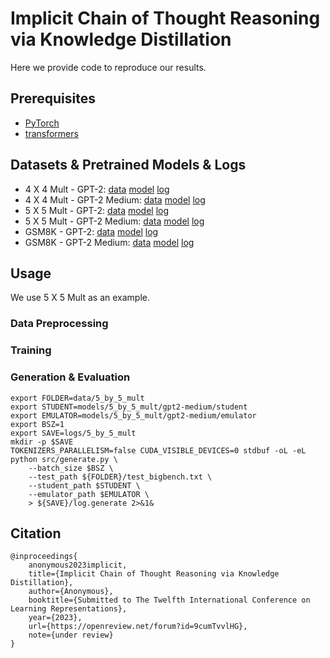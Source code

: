 # Implicit Chain of Thought Reasoning via Knowledge Distillation

Here we provide code to reproduce our results.

## Prerequisites

* [PyTorch](https://pytorch.org/get-started/locally/)
* [transformers](https://github.com/huggingface/transformers)

## Datasets & Pretrained Models & Logs

* 4 X 4 Mult - GPT-2: [data](data/4_by_4_mult/) [model]() [log](logs/4_by_4_mult/gpt2/log.generate)
* 4 X 4 Mult - GPT-2 Medium: [data](data/4_by_4_mult/) [model]() [log](logs/4_by_4_mult/gpt2-medium/log.generate)
* 5 X 5 Mult - GPT-2: [data](data/5_by_5_mult/) [model]() [log](logs/5_by_5_mult/gpt2/log.generate)
* 5 X 5 Mult - GPT-2 Medium: [data](data/5_by_5_mult/) [model]() [log](logs/5_by_5_mult/gpt2-medium/log.generate)
* GSM8K - GPT-2: [data](data/5_by_5_mult/) [model]() [log](logs/gsm8k/gpt2/log.generate)
* GSM8K - GPT-2 Medium: [data](data/5_by_5_mult/) [model]() [log](logs/gsm8k/gpt2-medium/log.generate)

## Usage

We use 5 X 5 Mult as an example.

### Data Preprocessing


### Training



### Generation & Evaluation

```
export FOLDER=data/5_by_5_mult
export STUDENT=models/5_by_5_mult/gpt2-medium/student
export EMULATOR=models/5_by_5_mult/gpt2-medium/emulator
export BSZ=1
export SAVE=logs/5_by_5_mult
mkdir -p $SAVE
TOKENIZERS_PARALLELISM=false CUDA_VISIBLE_DEVICES=0 stdbuf -oL -eL python src/generate.py \
    --batch_size $BSZ \
    --test_path ${FOLDER}/test_bigbench.txt \
    --student_path $STUDENT \
    --emulator_path $EMULATOR \
    > ${SAVE}/log.generate 2>&1&
```

## Citation

```
@inproceedings{
    anonymous2023implicit,
    title={Implicit Chain of Thought Reasoning via Knowledge Distillation},
    author={Anonymous},
    booktitle={Submitted to The Twelfth International Conference on Learning Representations},
    year={2023},
    url={https://openreview.net/forum?id=9cumTvvlHG},
    note={under review}
}
```
